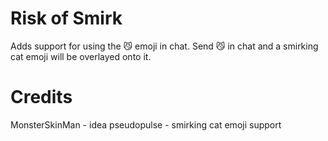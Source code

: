 # Risk of Smirk
Adds support for using the :smirk_cat: emoji in chat. Send :smirk_cat: in chat and a smirking cat emoji will be overlayed onto it.

# Credits
MonsterSkinMan - idea
pseudopulse - smirking cat emoji support
